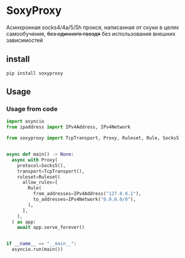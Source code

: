 # SoxyProxy

Асинхронная socks4/4a/5/5h прокся, написанная от скуки в целях самообучения, ~~без единного гвоздя~~ без использования внешних зависимостей

## install

```shell
pip install soxyproxy
```

## Usage

### Usage from code

```python
import asyncio
from ipaddress import IPv4Address, IPv4Network

from soxyproxy import TcpTransport, Proxy, Ruleset, Rule, Socks5


async def main() -> None:
  async with Proxy(
    protocol=Socks5(),
    transport=TcpTransport(),
    ruleset=Ruleset(
      allow_rules=[
        Rule(
          from_addresses=IPv4Address("127.0.0.1"),
          to_addresses=IPv4Network("0.0.0.0/0"),
        ),
      ],
    ),
  ) as app:
    await app.serve_forever()


if __name__ == "__main__":
  asyncio.run(main())
```
